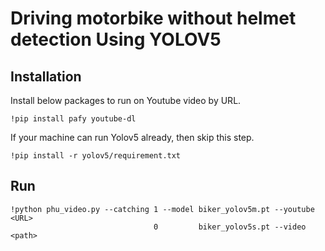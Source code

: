 # Driving motorbike without helmet detection Using YOLOV5
## Installation
Install below packages to run on Youtube video by URL.

    !pip install pafy youtube-dl

If your machine can run Yolov5 already, then skip this step.

    !pip install -r yolov5/requirement.txt

   
 ## Run
 

    !python phu_video.py --catching 1 --model biker_yolov5m.pt --youtube <URL>
                                    0         biker_yolov5s.pt --video <path>

